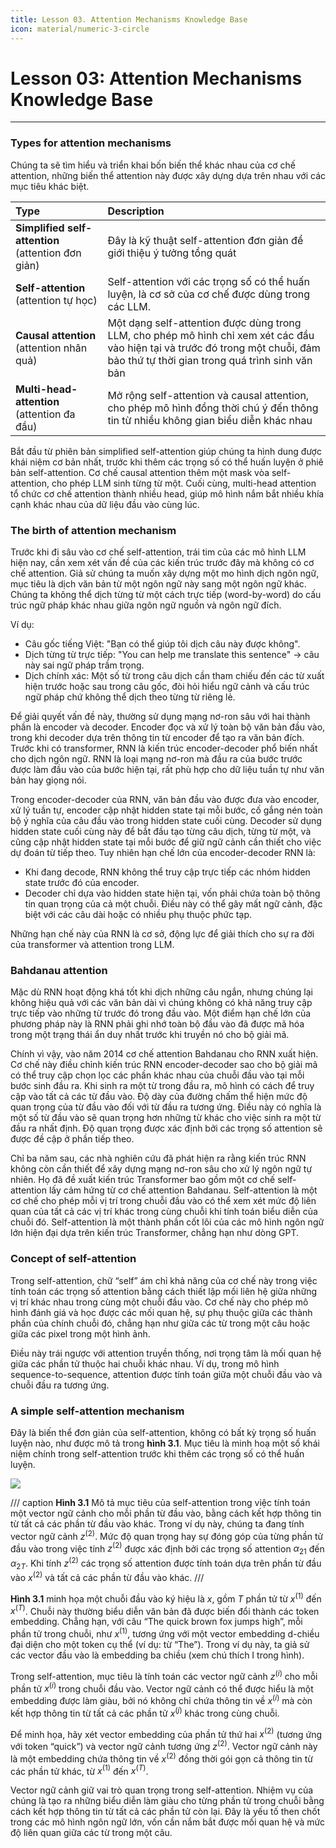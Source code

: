 ```yaml
---
title: Lesson 03. Attention Mechanisms Knowledge Base
icon: material/numeric-3-circle
---
```


# Lesson 03: Attention Mechanisms Knowledge Base
---

### Types for attention mechanisms

Chúng ta sẽ tìm hiểu và triển khai bốn biến thể khác nhau của cơ chế attention, những biến thể attention này được xây dựng dựa trên nhau với các mục tiêu khác biệt.

| Type | Description |
| :--- | :---------- |
| **Simplified self-attention** (attention đơn giản) | Đây là kỹ thuật self-attention đơn giản để giới thiệu ý tưởng tổng quát |
| **Self-attention** (attention tự học) | Self-attention với các trọng số có thể huấn luyện, là cơ sở của cơ chế được dùng trong các LLM.
| **Causal attention** (attention nhân quả) | Một dạng self-attention được dùng trong LLM, cho phép mô hình chỉ xem xét các đầu vào hiện tại và trước đó trong một chuỗi, đảm bảo thứ tự thời gian trong quá trình sinh văn bản |
| **Multi-head-attention** (attention đa đầu) | Mở rộng self-attention và causal attention, cho phép mô hình đồng thời chú ý đến thông tin từ nhiều không gian biểu diễn khác nhau |

Bắt đầu từ phiên bản simplified self-attention giúp chúng ta hình dung được khái niệm cơ bản nhất, trước khi thêm các trọng số có thể huấn luyện ở phiê bản self-attention. Cơ chế causal attention thêm một mask vòa self-attention, cho phép LLM sinh từng từ một. Cuối cùng, multi-head attention tổ chức cơ chế attention thành nhiều head, giúp mô hình nắm bắt nhiều khía cạnh khác nhau của dữ liệu đầu vào cùng lúc.

### The birth of attention mechanism

Trước khi đi sâu vào cơ chế self-attention, trái tim của các mô hình LLM hiện nay, cần xem xét vấn đề của các kiến trúc trước đây mà không có cơ chế attention. Giả sử chúng ta muốn xây dựng một mo hình dịch ngôn ngữ, mục tiêu là dịch văn bản từ một ngôn ngữ này sang một ngôn ngữ khác. Chúng ta không thể dịch từng từ một cách trực tiếp (word-by-word) do cấu trúc ngữ pháp khác nhau giữa ngôn ngữ nguồn và ngôn ngữ đích.

Ví dụ:

- Câu gốc tiếng Việt: "Bạn có thể giúp tôi dịch câu này được không". 
- Dịch từng từ trực tiếp: "You can help me translate this sentence" -> câu này sai ngữ pháp trầm trọng.
- Dịch chính xác: Một số từ trong câu dịch cần tham chiếu đến các từ xuất hiện trước hoặc sau trong câu gốc, đòi hỏi hiểu  ngữ cảnh và cấu trúc ngữ pháp chứ không thể dịch theo từng từ riêng lẻ.

Để giải quyết vấn đề này, thường sử dụng mạng nơ-ron sâu với hai thành phần là encoder và decoder. Encoder đọc và xử lý toàn bộ văn bản đầu vào, trong khi decoder dựa trên thông tin từ encoder để tạo ra văn bản đích. Trước khi có transformer, RNN là kiến trúc encoder-decoder phổ biến nhất cho dịch ngôn ngữ. RNN là loại mạng nơ-ron mà đầu ra của bước trước được làm đầu vào của bước hiện tại, rất phù hợp cho dữ liệu tuần tự như văn bản hay giọng nói. 

Trong encoder-decoder của RNN, văn bản đầu vào được đưa vào encoder, xử lý tuần tự, encoder cập nhật hidden state tại mỗi bước, cố gắng nén toàn bộ ý nghĩa của câu đầu vào trong hidden state cuối cùng. Decoder sử dụng hidden state cuối cùng này để bắt đầu tạo từng câu dịch, từng từ một, và cũng cập nhật hidden state tại mỗi bước để giữ ngữ cảnh cần thiết cho việc dự đoán từ tiếp theo. Tuy nhiên hạn chế lớn của encoder-decoder RNN là:

- Khi đang decode, RNN không thể truy cập trực tiếp các nhóm hidden state trước đó của encoder.
- Decoder chỉ dựa vào hidden state hiện tại, vốn phải chứa toàn bộ thông tin quan trọng của cả một chuỗi. Điều này có thể gây mất ngữ cảnh, đặc biệt với các câu dài hoặc có nhiều phụ thuộc phức tạp.

Những hạn chế này của RNN là cơ sở, động lực để giải thích cho sự ra đời của transformer và attention trong LLM.

### Bahdanau attention

Mặc dù RNN hoạt động khá tốt khi dịch những câu ngắn, nhưng chúng lại không hiệu quả với các văn bản dài vì chúng không có khả năng truy cập trực tiếp vào những từ trước đó trong đầu vào. Một điểm hạn chế lớn của phương pháp này là RNN phải ghi nhớ toàn bộ đầu vào đã được mã hóa trong một trạng thái ẩn duy nhất trước khi truyền nó cho bộ giải mã.

Chính vì vậy, vào năm 2014 cơ chế attention Bahdanau cho RNN xuất hiện. Cơ chế này điều chỉnh kiến trúc RNN encoder-decoder sao cho bộ giải mã có thể truy cập chọn lọc các phần khác nhau của chuỗi đầu vào tại mỗi bước sinh đầu ra. Khi sinh ra một từ trong đầu ra, mô hình có cách để truy cập vào tất cả các từ đầu vào. Độ dày của đường chấm thể hiện mức độ quan trọng của từ đầu vào đối với từ đầu ra tương ứng. Điều này có nghĩa là một số từ đầu vào sẽ quan trọng hơn những từ khác cho việc sinh ra một từ đầu ra nhất định. Độ quan trọng được xác định bởi các trọng số attention sẽ được đề cập ở phần tiếp theo.

Chỉ ba năm sau, các nhà nghiên cứu đã phát hiện ra rằng kiến trúc RNN không còn cần thiết để xây dựng mạng nơ-ron sâu cho xử lý ngôn ngữ tự nhiên. Họ đã đề xuất kiến trúc Transformer bao gồm một cơ chế self-attention lấy cảm hứng từ cơ chế attention Bahdanau. Self-attention là một cơ chế cho phép mỗi vị trí trong chuỗi đầu vào có thể xem xét mức độ liên quan của tất cả các vị trí khác trong cùng chuỗi khi tính toán biểu diễn của chuỗi đó. Self-attention là một thành phần cốt lõi của các mô hình ngôn ngữ lớn hiện đại dựa trên kiến trúc Transformer, chẳng hạn như dòng GPT.

### Concept of self-attention

Trong self-attention, chữ “self” ám chỉ khả năng của cơ chế này trong việc tính toán các trọng số attention bằng cách thiết lập mối liên hệ giữa những vị trí khác nhau trong cùng một chuỗi đầu vào. Cơ chế này cho phép mô hình đánh giá và học được các mối quan hệ, sự phụ thuộc giữa các thành phần của chính chuỗi đó, chẳng hạn như giữa các từ trong một câu hoặc giữa các pixel trong một hình ảnh.

Điều này trái ngược với attention truyền thống, nơi trọng tâm là mối quan hệ giữa các phần tử thuộc hai chuỗi khác nhau. Ví dụ, trong mô hình sequence-to-sequence, attention được tính toán giữa một chuỗi đầu vào và chuỗi đầu ra tương ứng.

### A simple self-attention mechanism

Đây là biến thể đơn giản của self-attention, không có bất kỳ trọng số huấn luyện nào, như được mô tả trong **hình 3.1**. Mục tiêu là minh hoạ một số khái niệm chính trong self-attention trước khi thêm các trọng số có thể huấn luyện. 

![](../large-language-models/images/3_1.jpg)

/// caption
**Hình 3.1** Mô tả mục tiêu của self-attention trong việc tính toán một vector ngữ cảnh cho mỗi phần từ đầu vào, bằng cách kết hợp thông tin từ tất cả các phần từ đầu vào khác. Trong ví dụ này, chúng ta đang tính vector ngữ cảnh $z^{(2)}$. Mức độ quan trọng hay sự đóng góp của từng phần tử đầu vào trong việc tính $z^{(2)}$ được xác định bởi các trọng số attention $\alpha_{21}$ đến $\alpha_{2T}$. Khi tính $z^{(2)}$ các trọng số attention được tính toán dựa trên phần từ đầu vào $x^{(2)}$ và tất cả các phần từ đầu vào khác.
///

**Hình 3.1** minh họa một chuỗi đầu vào ký hiệu là $x$, gồm $T$ phần tử từ $x^{(1)}$ đến $x^{(T)}$. Chuỗi này thường biểu diễn văn bản đã được biến đổi thành các token embedding. Chẳng hạn, với câu “The quick brown fox jumps high”, mỗi phần tử trong chuỗi, như $x^{(1)}$, tương ứng với một vector embedding d-chiều đại diện cho một token cụ thể (ví dụ: từ “The”). Trong ví dụ này, ta giả sử các vector đầu vào là embedding ba chiều (xem chú thích I trong hình).

Trong self-attention, mục tiêu là tính toán các vector ngữ cảnh $z^{(i)}$ cho mỗi phần tử $x^{(i)}$ trong chuỗi đầu vào. Vector ngữ cảnh có thể được hiểu là một embedding được làm giàu, bởi nó không chỉ chứa thông tin về $x^{(i)}$ mà còn kết hợp thông tin từ tất cả các phần tử $x^{(j)}$ khác trong cùng chuỗi.

Để minh họa, hãy xét vector embedding của phần tử thứ hai $x^{(2)}$ (tương ứng với token “quick”) và vector ngữ cảnh tương ứng $z^{(2)}$. Vector ngữ cảnh này là một embedding chứa thông tin về $x^{(2)}$ đồng thời gói gọn cả thông tin từ các phần tử khác, từ $x^{(1)}$ đến $x^{(T)}$.

Vector ngữ cảnh giữ vai trò quan trọng trong self-attention. Nhiệm vụ của chúng là tạo ra những biểu diễn làm giàu cho từng phần tử trong chuỗi bằng cách kết hợp thông tin từ tất cả các phần tử còn lại. Đây là yếu tố then chốt trong các mô hình ngôn ngữ lớn, vốn cần nắm bắt được mối quan hệ và mức độ liên quan giữa các từ trong một câu.

